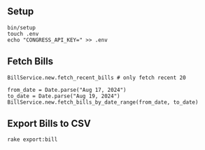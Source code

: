 ## Setup
```
bin/setup
touch .env
echo "CONGRESS_API_KEY=" >> .env
```

## Fetch Bills
```
BillService.new.fetch_recent_bills # only fetch recent 20

from_date = Date.parse("Aug 17, 2024")
to_date = Date.parse("Aug 19, 2024")
BillService.new.fetch_bills_by_date_range(from_date, to_date)
```

## Export Bills to CSV
```
rake export:bill
```
